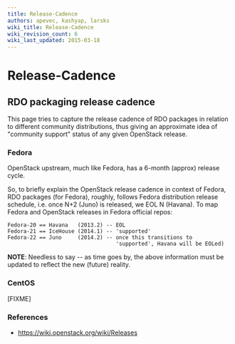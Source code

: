 ```yaml
---
title: Release-Cadence
authors: apevec, kashyap, larsks
wiki_title: Release-Cadence
wiki_revision_count: 6
wiki_last_updated: 2015-03-18
---
```


# Release-Cadence

## RDO packaging release cadence

This page tries to capture the release cadence of RDO packages in relation to different community distributions, thus giving an approximate idea of "community support" status of any given OpenStack release.

### Fedora

OpenStack upstream, much like Fedora, has a 6-month (approx) release cycle.

So, to briefly explain the OpenStack release cadence in context of Fedora, RDO packages (for Fedora), roughly, follows Fedora distribution release schedule, i.e. once N+2 (Juno) is released, we EOL N (Havana). To map Fedora and OpenStack releases in Fedora official repos:

    Fedora-20 == Havana   (2013.2) -- EOL
    Fedora-21 == IceHouse (2014.1) -- 'supported'
    Fedora-22 == Juno     (2014.2) -- once this transitions to
                                      'supported', Havana will be EOLed)

**NOTE**: Needless to say -- as time goes by, the above information must be updated to reflect the new (future) reality.

### CentOS

[FIXME]

### References

*   <https://wiki.openstack.org/wiki/Releases>
